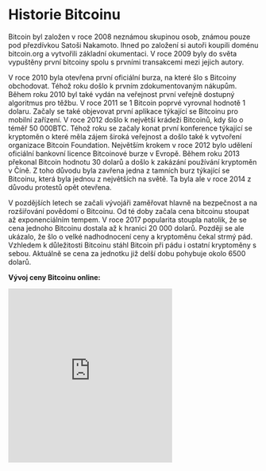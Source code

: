 # Historie Bitcoinu

Bitcoin byl založen v roce 2008 neznámou skupinou osob, známou pouze pod přezdívkou Satoši Nakamoto. Ihned po založení si autoři koupili doménu bitcoin.org a vytvořili základní okumentaci. V roce 2009 byly do světa vypuštěny první bitcoiny spolu s prvními transakcemi mezi jejich autory. 

V roce 2010 byla otevřena první oficiální burza, na které šlo s Bitcoiny obchodovat. Téhož roku došlo k prvním zdokumentovaným nákupům. Během roku 2010 byl také vydán na veřejnost první veřejně dostupný algoritmus pro těžbu. V roce 2011 se 1 Bitcoin poprvé vyrovnal hodnotě 1 dolaru. Začaly se také objevovat první aplikace týkající se Bitcoinu pro mobilní zařízení. V roce 2012 došlo k největší krádeži Bitcoinů, kdy šlo o téměř 50 000BTC. Téhož roku se začaly konat první konference týkající se kryptoměn o které měla zájem široká veřejnost a došlo také k vytvoření organizace Bitcoin Foundation. Největším krokem v roce 2012 bylo udělení oficiální bankovní licence Bitcoinové burze v Evropě. Během roku 2013 překonal Bitcoin hodnotu 30 dolarů a došlo k zakázání používání kryptoměn v Číně. Z toho důvodu byla zavřena jedna z tamních burz týkající se Bitcoinu, která byla jednou z největších na světě. Ta byla ale v roce 2014 z důvodu protestů opět otevřena.

V pozdějších letech se začali vývojáři zaměřovat hlavně na bezpečnost a na rozšiřování povědomí o Bitcoinu. Od té doby začala cena bitcoinu stoupat až exponenciálním tempem. V roce 2017 popularita stoupla natolik, že se cena jednoho Bitcoinu dostala až k hranici 20 000 dolarů. Později se ale ukázalo, že šlo o velké nadhodnocení ceny a kryptoměnu čekal strmý pád. Vzhledem k důležitosti Bitcoinu stáhl Bitcoin při pádu i ostatní kryptoměny s sebou. Aktuálně se cena za jednotku již delší dobu pohybuje okolo 6500 dolarů.

**Vývoj ceny Bitcoinu online:**

<iframe src="http://test.skaramart.in" width="330" height="350" frameBorder="0"></iframe>